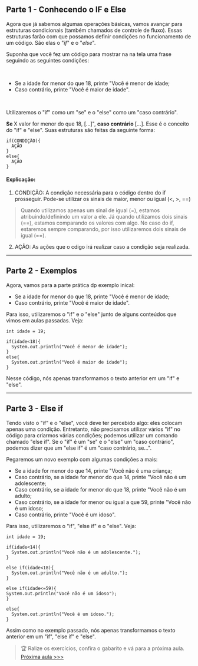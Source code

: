 <h2> Parte 1 - Conhecendo o IF e Else </h2>
<p> Agora que já sabemos algumas operações básicas, vamos avançar para estruturas condicionais (também chamados de controle de fluxo). Essas estruturas farão com que possamos definir condições no funcionamento de um código. São elas o "<i>if</i>" e o "<i>else</i>". </p>

<p> Suponha que você fez um código para mostrar na na tela uma frase seguindo as seguintes condições: </p>

<br>

<ul>
  <li> Se a idade for menor do que 18, printe "Você é menor de idade; </li>
  <li> Caso contrário, printe "Você é maior de idade". </li>
</ul>

<br>

<p> Utilizaremos o "if" como um "se" e o "else" como um "caso contrário". </p>
<p> <strong> Se </strong> X valor for menor do que 18, [...]", <strong> caso contrário </strong> [...]. Esse é o conceito do "if" e "else". Suas estruturas são feitas da seguinte forma: </p>

```
if(CONDIÇÃO){
  AÇÃO
}
else{
  AÇÃO
}
```
#### Explicação:
  1. CONDIÇÃO: A condição necessária para o código dentro do if prosseguir. Pode-se utilizar os sinais de maior, menor ou igual (<, >, ==)
  > Quando utilizamos apenas um sinal de igual (=), estamos atribuindo/definindo um valor a ele. Já quando utilizamos dois sinais (==), estamos comparando os valores com algo. No caso do if, estaremos sempre comparando, por isso utilizaremos dois sinais de igual (==).
  2. AÇÃO: As ações que o cdigo irá realizar caso a condição seja realizada.
  
<hr>

<h2> Parte 2 - Exemplos </h2>
<p> Agora, vamos para a parte prática dp exemplo inical:
  
<ul>
  <li> Se a idade for menor do que 18, printe "Você é menor de idade; </li>
  <li> Caso contrário, printe "Você é maior de idade". </li>
</ul>

<p> Para isso, utilizaremos o "if" e o "else" junto de alguns conteúdos que vimos em aulas passadas. Veja: </p>

```
int idade = 19;
  
if(idade<18){
  System.out.println("Você é menor de idade");
}
else{
  System.out.println("Você é maior de idade");
}
```

<p> Nesse código, nós apenas transformamos o texto anterior em um "if" e "else". </p>

<hr>

<h2> Parte 3 - Else if </h2>
<p> Tendo visto o "if" e o "else", você deve ter percebido algo: eles colocam apenas uma condição. Entretanto, não precisamos utilizar vários "if" no código para criarmos várias condições; podemos utilizar um comando chamado "else if". Se o "if" é um "se" e o "else" um "caso contrário", podemos dizer que um "else if" é um "caso contrário, se...". </p>
<p> Pegaremos um novo exemplo com algumas condições a mais: </p>

<ul>
  <li> Se a idade for menor do que 14, printe "Você não é uma criança; </li>
  <li> Caso contrário, se a idade for menor do que 14, printe "Você não é um adolescente; </li>
  <li> Caso contrário, se a idade for menor do que 18, printe "Você não é um adulto; </li>
  <li> Caso contrário, se a idade for menor ou igual a que 59, printe "Você não é um idoso; </li>
  <li> Caso contrário, printe "Você é um idoso". </li>
</ul>

<p> Para isso, utilizaremos o "if", "else if" e o "else". Veja: </p>

```
int idade = 19;
  
if(idade<14){
  System.out.println("Você não é um adolescente.");
}

else if(idade<18){
  System.out.println("Você não é um adulto.");
}

else if(idade<=59){
System.out.println("Você não é um idoso");
}

else{
  System.out.println("Você é um idoso.");
}
```

<p> Assim como no exemplo passado, nós apenas transformamos o texto anterior em um "if", "else if" e "else". </p>

> 🏆 Ralize os exercícios, confira o gabarito e vá para a próxima aula.
<a href="https://github.com/Pedroo-Nietoo/Java/tree/main/4.%20If%2C%20Else%20e%20Else%20if"> Próxima aula >>> </a>
